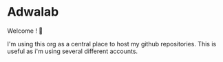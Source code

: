 # Adwalab
Welcome ! 👋

I'm using this org as a central place to host my github repositories. This is useful as i'm using several different accounts.
